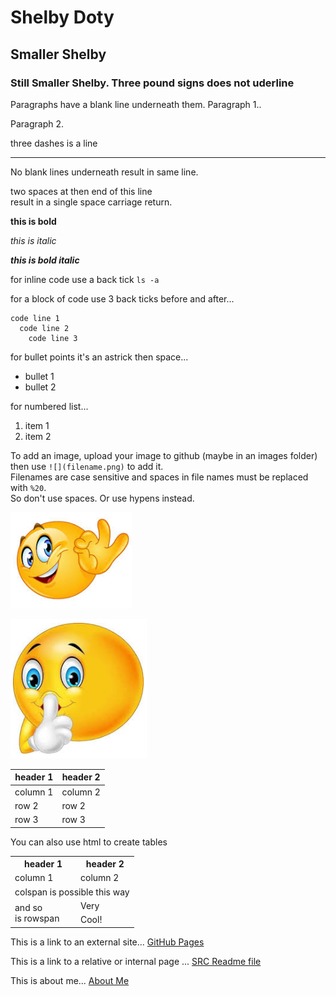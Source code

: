 # Shelby Doty

## Smaller Shelby

### Still Smaller Shelby. Three pound signs does not uderline

Paragraphs have a blank line underneath them. Paragraph 1..

Paragraph 2.

three dashes is a line

---

No blank lines underneath
result in same line.

two spaces at then end of this line  
result in a single space carriage return.


**this is bold**

*this is italic*

***this is bold italic***

for inline code use a back tick `ls -a`

for a block of code use 3 back ticks before and after...
```
code line 1
  code line 2
    code line 3
```


for bullet points it's an astrick then space...

* bullet 1
* bullet 2

for numbered list...

1. item 1
2. item 2

To add an image, upload your image to github (maybe in an images folder) then use `![](filename.png)` to add it.  
Filenames are case sensitive and spaces in file names must be replaced with `%20`.  
So don't use spaces. Or use hypens instead.

![](images/OK.PNG)

![](images/Cap-ture.PNG)

| header 1 | header 2 |
| -------- | -------- |
| column 1 | column 2 |
| row 2    | row 2    |
| row 3 | row 3 |

You can also use html to create tables

<table>
  <tr>
    <th>header 1</th><th>header 2</th>
  </tr>
  <tr>
    <td>column 1</td>
    <td>column 2</td>
  </tr>
  <tr>
    <td colspan="2">colspan is possible this way</td>
  </tr>
  <tr>
    <td rowspan="2">and so<br />is rowspan</td><td>Very</td>
  </tr>
  <tr>
    <td>Cool!</td>
  </tr>
</table>


This is a link to an external site... [GitHub Pages](https://pages.github.com/)

This is a link to a relative or internal page ... [SRC Readme file](src/README.md)

This is about me... [About Me](./AboutMe.md)


